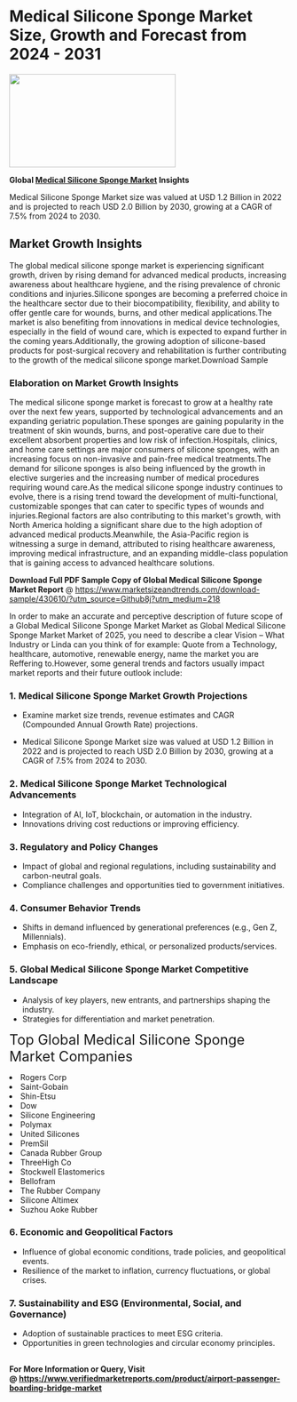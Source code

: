 <H1>Medical Silicone Sponge Market Size, Growth and Forecast from 2024 - 2031</H1><img class="aligncenter size-medium wp-image-584254" src="https://thirdeyenews.in/wp-content/uploads/2024/09/Global-Market-Research-300x168.jpeg" alt="" width="300" height="168" /><p><strong>Global&nbsp;<a href="https://www.marketsizeandtrends.com/download-sample/430610/?utm_source=Github8j?utm_medium=218">Medical Silicone Sponge Market</a> Insights</strong></p><p>Medical Silicone Sponge Market size was valued at USD 1.2 Billion in 2022 and is projected to reach USD 2.0 Billion by 2030, growing at a CAGR of 7.5% from 2024 to 2030.</p><p><h2>Market Growth Insights</h2> The global medical silicone sponge market is experiencing significant growth, driven by rising demand for advanced medical products, increasing awareness about healthcare hygiene, and the rising prevalence of chronic conditions and injuries.Silicone sponges are becoming a preferred choice in the healthcare sector due to their biocompatibility, flexibility, and ability to offer gentle care for wounds, burns, and other medical applications.The market is also benefiting from innovations in medical device technologies, especially in the field of wound care, which is expected to expand further in the coming years.Additionally, the growing adoption of silicone-based products for post-surgical recovery and rehabilitation is further contributing to the growth of the medical silicone sponge market.Download Sample <h3>Elaboration on Market Growth Insights</h3> The medical silicone sponge market is forecast to grow at a healthy rate over the next few years, supported by technological advancements and an expanding geriatric population.These sponges are gaining popularity in the treatment of skin wounds, burns, and post-operative care due to their excellent absorbent properties and low risk of infection.Hospitals, clinics, and home care settings are major consumers of silicone sponges, with an increasing focus on non-invasive and pain-free medical treatments.The demand for silicone sponges is also being influenced by the growth in elective surgeries and the increasing number of medical procedures requiring wound care.As the medical silicone sponge industry continues to evolve, there is a rising trend toward the development of multi-functional, customizable sponges that can cater to specific types of wounds and injuries.Regional factors are also contributing to this market's growth, with North America holding a significant share due to the high adoption of advanced medical products.Meanwhile, the Asia-Pacific region is witnessing a surge in demand, attributed to rising healthcare awareness, improving medical infrastructure, and an expanding middle-class population that is gaining access to advanced healthcare solutions.</p><p><span class=""><strong>Download Full PDF Sample Copy of Global Medical Silicone Sponge Market Report</strong> @ <a href="https://www.marketsizeandtrends.com/download-sample/430610/?utm_source=Github8j?utm_medium=218" target="_blank">https://www.marketsizeandtrends.com/download-sample/430610/?utm_source=Github8j?utm_medium=218</a></span></p><p>In order to make an accurate and perceptive description of future scope of a Global&nbsp;Medical Silicone Sponge Market Market as Global&nbsp;Medical Silicone Sponge Market Market of 2025, you need to describe a clear Vision &ndash; What Industry or Linda can you think of for example: Quote from a Technology, healthcare, automotive, renewable energy, name the market you are Reffering to.However, some general trends and factors usually impact market reports and their future outlook include:</p><h3>1.&nbsp;<strong>Medical Silicone Sponge Market Growth Projections</strong></h3><ul><li>Examine market size trends, revenue estimates and CAGR (Compounded Annual Growth Rate) projections.</li><li><p>Medical Silicone Sponge Market size was valued at USD 1.2 Billion in 2022 and is projected to reach USD 2.0 Billion by 2030, growing at a CAGR of 7.5% from 2024 to 2030.</p></li></ul><h3>2.&nbsp;<strong>Medical Silicone Sponge Market Technological Advancements</strong></h3><ul><li>Integration of AI, IoT, blockchain, or automation in the industry.</li><li>Innovations driving cost reductions or improving efficiency.</li></ul><h3>3.&nbsp;<strong>Regulatory and Policy Changes</strong></h3><ul><li>Impact of global and regional regulations, including sustainability and carbon-neutral goals.</li><li>Compliance challenges and opportunities tied to government initiatives.</li></ul><h3>4.&nbsp;<strong>Consumer Behavior Trends</strong></h3><ul><li>Shifts in demand influenced by generational preferences (e.g., Gen Z, Millennials).</li><li>Emphasis on eco-friendly, ethical, or personalized products/services.</li></ul><h3>5.&nbsp;<strong>Global Medical Silicone Sponge Market Competitive Landscape</strong></h3><ul><li>Analysis of key players, new entrants, and partnerships shaping the industry.</li><li>Strategies for differentiation and market penetration.</li></ul><p data-pm-slice="1 1 []"><span style="color: inherit; font-family: inherit; font-size: 25px;">Top Global Medical Silicone Sponge Market Companies</span></p><div class="" data-test-id=""><p><li>Rogers Corp</li><li> Saint-Gobain</li><li> Shin-Etsu</li><li> Dow</li><li> Silicone Engineering</li><li> Polymax</li><li> United Silicones</li><li> PremSil</li><li> Canada Rubber Group</li><li> ThreeHigh Co</li><li> Stockwell Elastomerics</li><li> Bellofram</li><li> The Rubber Company</li><li> Silicone Altimex</li><li> Suzhou Aoke Rubber</li></p></div><h3>6.&nbsp;<strong>Economic and Geopolitical Factors</strong></h3><ul><li>Influence of global economic conditions, trade policies, and geopolitical events.</li><li>Resilience of the market to inflation, currency fluctuations, or global crises.</li></ul><h3>7.&nbsp;<strong>Sustainability and ESG (Environmental, Social, and Governance)</strong></h3><ul><li>Adoption of sustainable practices to meet ESG criteria.</li><li>Opportunities in green technologies and circular economy principles.</li></ul><h2><strong style="font-size: 14px;">For More Information or Query, Visit @&nbsp;</strong><a style="background-color: #ffffff; font-size: 14px;" href="https://www.marketsizeandtrends.com/report/medical-silicone-sponge-market/" target="_blank">https://www.verifiedmarketreports.com/product/airport-passenger-boarding-bridge-market</a></h2>